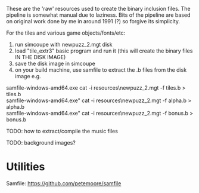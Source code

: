 These are the 'raw' resources used to create the binary inclusion files.
The pipeline is somewhat manual due to laziness. Bits of the pipeline are based on original work done by me in around 1991 (?) so forgive its simplicity.

For the tiles and various game objects/fonts/etc:

1. run simcoupe with newpuzz_2.mgt disk
2. load "tile_extr3" basic program and run it (this will create the binary files IN THE DISK IMAGE)
3. save the disk image in simcoupe
4. on your build machine, use samfile to extract the .b files from the disk image e.g.

samfile-windows-amd64.exe cat -i resources\newpuzz_2.mgt -f tiles.b > tiles.b  
samfile-windows-amd64.exe" cat -i resources\newpuzz_2.mgt -f alpha.b > alpha.b  
samfile-windows-amd64.exe" cat -i resources\newpuzz_2.mgt -f bonus.b > bonus.b  


TODO: how to extract/compile the music files

TODO: background images?


Utilities
=========

Samfile: https://github.com/petemoore/samfile
